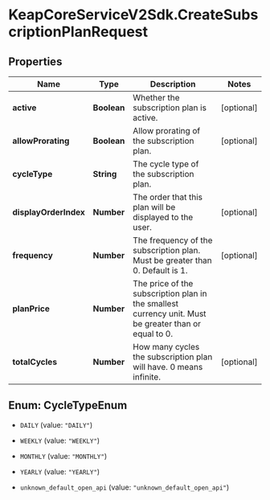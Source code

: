 # KeapCoreServiceV2Sdk.CreateSubscriptionPlanRequest

## Properties

Name | Type | Description | Notes
------------ | ------------- | ------------- | -------------
**active** | **Boolean** | Whether the subscription plan is active. | [optional] 
**allowProrating** | **Boolean** | Allow prorating of the subscription plan. | [optional] 
**cycleType** | **String** | The cycle type of the subscription plan. | 
**displayOrderIndex** | **Number** | The order that this plan will be displayed to the user. | [optional] 
**frequency** | **Number** | The frequency of the subscription plan. Must be greater than 0. Default is 1. | [optional] 
**planPrice** | **Number** | The price of the subscription plan in the smallest currency unit. Must be greater than or equal to 0. | 
**totalCycles** | **Number** | How many cycles the subscription plan will have.  0 means infinite. | [optional] 



## Enum: CycleTypeEnum


* `DAILY` (value: `"DAILY"`)

* `WEEKLY` (value: `"WEEKLY"`)

* `MONTHLY` (value: `"MONTHLY"`)

* `YEARLY` (value: `"YEARLY"`)

* `unknown_default_open_api` (value: `"unknown_default_open_api"`)




